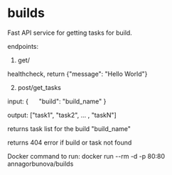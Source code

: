 # builds
Fast API service for getting tasks for build.

endpoints:

1) get/

  healthcheck, return {"message": "Hello World"}
  
2) post/get_tasks

input:
{
     "build": "build_name"
}

output:
["task1", "task2", ... , "taskN"]

returns task list for the build "build_name"

returns 404 error if build or task not found

Docker command to run:
docker run --rm -d -p 80:80 annagorbunova/builds
